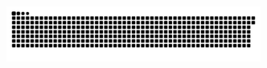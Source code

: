 <picture>
  <source media="(prefers-color-scheme: dark)" srcset="https://raw.githubusercontent.com/MarineHakobyan/MarineHakobyan/2fe7fce86dfd4a39c62543cfee9aa6cf90ccc6bf/github-contribution-grid-snake-dark.svg" />
  <source media="(prefers-color-scheme: light)" srcset="https://raw.githubusercontent.com/MarineHakobyan/MarineHakobyan/2fe7fce86dfd4a39c62543cfee9aa6cf90ccc6bf/github-contribution-grid-snake.svg" />
  <img alt="github-snake" src="https://raw.githubusercontent.com/MarineHakobyan/MarineHakobyan/2fe7fce86dfd4a39c62543cfee9aa6cf90ccc6bf/github-contribution-grid-snake-dark.svg" />
</picture>
